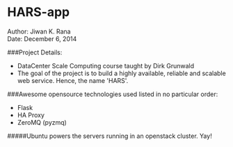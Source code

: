HARS-app
=======
Author: Jiwan K. Rana  
Date: December 6, 2014

###Project Details:
* DataCenter Scale Computing course taught by Dirk Grunwald
* The goal of the project is to build a highly available, reliable and scalable web service. Hence, the name 'HARS'.

###Awesome opensource technologies used listed in no particular order:
* Flask
* HA Proxy
* ZeroMQ (pyzmq)

#####Ubuntu powers the servers running in an openstack cluster. Yay!
